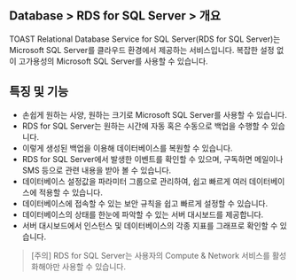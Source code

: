## Database > RDS for SQL Server > 개요

TOAST Relational Database Service for SQL Server(RDS for SQL Server)는 Microsoft SQL Server를 클라우드 환경에서 제공하는 서비스입니다. 복잡한 설정 없이 고가용성의 Microsoft SQL Server를 사용할 수 있습니다.

## 특징 및 기능

- 손쉽게 원하는 사양, 원하는 크기로 Microsoft SQL Server를 사용할 수 있습니다.
- RDS for SQL Server는 원하는 시간에 자동 혹은 수동으로 백업을 수행할 수 있습니다.
- 이렇게 생성된 백업을 이용해 데이터베이스를 복원할 수 있습니다.
- RDS for SQL Server에서 발생한 이벤트를 확인할 수 있으며, 구독하면 메일이나 SMS 등으로 관련 내용을 받아 볼 수 있습니다.
- 데이터베이스 설정값을 파라미터 그룹으로 관리하여, 쉽고 빠르게 여러 데이터베이스에 적용할 수 있습니다.
- 데이터베이스에 접속할 수 있는 보안 규칙을 쉽고 빠르게 설정할 수 있습니다.
- 데이터베이스의 상태를 한눈에 파악할 수 있는 서버 대시보드를 제공합니다.
- 서버 대시보드에서 인스턴스 및 데이터베이스의 각종 지표를 그래프로 확인할 수 있습니다.

> [주의] RDS for SQL Server는 사용자의 Compute & Network 서비스를 활성화해야만 사용할 수 있습니다.
